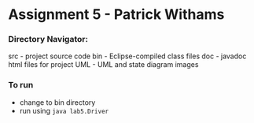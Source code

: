 # Assignment 5 - Patrick Withams

### Directory Navigator:

src - project source code
bin - Eclipse-compiled class files
doc - javadoc html files for project
UML - UML and state diagram images

### To run

 * change to bin directory
 * run using <code>java lab5.Driver</code>
